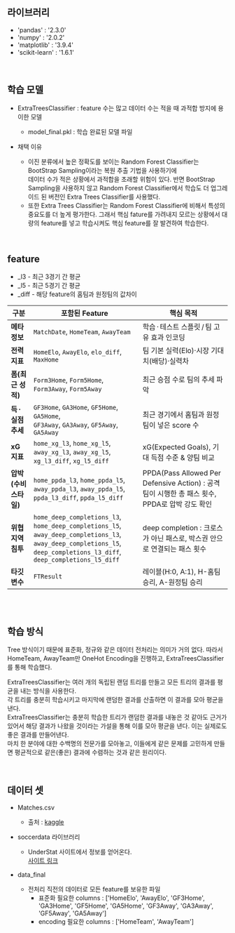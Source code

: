 ## 라이브러리
- 'pandas' : '2.3.0'
- 'numpy' : '2.0.2'
- 'matplotlib' : '3.9.4'
- 'scikit-learn' : '1.6.1'

<Br>

## 학습 모델
- ExtraTreesClassifier : feature 수는 많고 데이터 수는 적을 때 과적합 방지에 용이한 모델
    - model_final.pkl : 학습 완료된 모델 파일
    
- 채택 이유
    - 이진 분류에서 높은 정확도를 보이는 Random Forest Classifier는 BootStrap Sampling이라는 복원 추출 기법을 사용하기에    
        데이터 수가 적은 상황에서 과적합을 초래할 위험이 있다. 반면 BootStrap Sampling을 사용하지 않고 Random Forest Classifier에서 학습도 더 업그레이드 된 버전인 Extra Trees Classifier를 사용했다.
    - 또한 Extra Trees Classifier는 Random Forest Classifier에 비해서 특성의 중요도를 더 높게 평가한다. 그래서 핵심 fature를 가려내지 모르는 상황에서 대량의 feature를 넣고 학습시켜도 핵심 feature를 잘 발견하여 학습한다.  


<Br>

## feature
- _l3 - 최근 3경기 간 평균
- _l5 - 최근 5경기 간 평균
- _diff - 해당 feature의 홈팀과 원정팀의 값차이

| 구분             | 포함된 Feature                                                                                                                                                                  | 핵심 목적                       |
| -------------- | ---------------------------------------------------------------------------------------------------------------------------------------------------------------------------- | --------------------------- |
| **메타 정보**      | `MatchDate`, `HomeTeam`, `AwayTeam`                                                                                                                                          | 학습 · 테스트 스플릿 / 팀 고유 효과 인코딩  |
| **전력 지표**      | `HomeElo`, `AwayElo`, `elo_diff`, `MaxHome`                                                                                                                                  | 팀 기본 실력(Elo)·시장 기대치(배당)·실력차 |
| **폼(최근 성적)**   | `Form3Home`, `Form5Home`, `Form3Away`, `Form5Away`                                                                                                                           | 최근 승점 수로 팀의 추세 파악              |
| **득 · 실점 추세**  | `GF3Home`, `GA3Home`, `GF5Home`, `GA5Home`,<br>`GF3Away`, `GA3Away`, `GF5Away`, `GA5Away`                                                                                    | 최근 경기에서 홈팀과 원정팀이 넣은 score 수            |
| **xG 지표**      | `home_xg_l3`, `home_xg_l5`, `away_xg_l3`, `away_xg_l5`,<br>`xg_l3_diff`, `xg_l5_diff`                                                                                        | xG(Expected Goals), 기대 득점 수준 & 양팀 비교            |
| **압박(수비 스타일)** | `home_ppda_l3`, `home_ppda_l5`, `away_ppda_l3`, `away_ppda_l5`,<br>`ppda_l3_diff`, `ppda_l5_diff`                                                                            | PPDA(Pass Allowed Per Defensive Action) : 공격 팀이 시행한 총 패스 횟수, PPDA로 압박 강도 확인              |
| **위협 지역 침투**   | `home_deep_completions_l3`, `home_deep_completions_l5`,<br>`away_deep_completions_l3`, `away_deep_completions_l5`,<br>`deep_completions_l3_diff`, `deep_completions_l5_diff` | deep completion : 크로스가 아닌 패스로, 박스권 안으로 연결되는 패스 횟수              |
| **타깃 변수**      | `FTResult`                                                                                                                                                                   | 레이블(H:0, A:1),  H-홈팀 승리, A-원정팀 승리               |


<br><br>


## 학습 방식
Tree 방식이기 때문에 표준화, 정규와 같은 데이터 전처리는 의미가 거의 없다. 따라서 HomeTeam, AwayTeam만 OneHot Encoding을 진행하고,  ExtraTreesClassifier를 통해 학습했다.

ExtraTreesClassifier는 여러 개의 독립된 랜덤 트리를 만들고 모든 트리의 결과를 평균을 내는 방식을 사용한다.  
각 트리를 충분히 학습시키고 마지막에 랜덤한 결과를 산출하면 이 결과를 모아 평균을 낸다.   
ExtraTreesClassifier는 충분히 학습한 트리가 랜덤한 결과를 내놓은 것 같아도 근거가 있어서 해당 결과가 나왔을 것이라는 가설을 통해 이를 모아 평균을 낸다. 이는 실제로도 좋은 결과를 만들어낸다.   
마치 한 분야에 대한 수백명의 전문가를 모아놓고, 이들에게 같은 문제를 고민하게 만들면 평균적으로 같은(좋은) 결과에 수렴하는 것과 같은 원리이다.


<br>

## 데이터 셋

- Matches.csv
    - 출처 : <a href="https://www.kaggle.com/datasets/adamgbor/club-football-match-data-2000-2025">kaggle</a>
- soccerdata 라이브러리
    - UnderStat 사이트에서 정보를 얻어온다.    
    <a href="https://understat.com/league/EPL/2023">사이트 링크</a>

- data_final
    - 전처리 직전의 데이터로 모든 feature를 보유한 파일
        - 표준화 필요한 columns : ['HomeElo', 'AwayElo', 'GF3Home', 'GA3Home', 'GF5Home', 'GA5Home', 'GF3Away', 'GA3Away', 'GF5Away', 'GA5Away']
        - encoding 필요한 columns : ['HomeTeam', 'AwayTeam']
